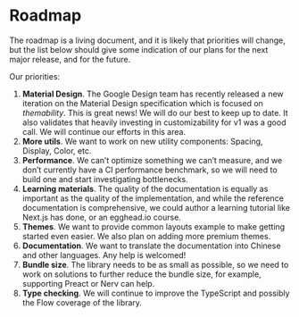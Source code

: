 # Roadmap

<p class="description">The roadmap is a living document, and it is likely that priorities will change, but the list below should give some indication of our plans for the next major release, and for the future.</p>

Our priorities:
1. **Material Design**. The Google Design team has recently released a new iteration on the Material Design specification which is focused on *themability*. This is great news! We will do our best to keep up to date. It also validates that heavily investing in customizability for v1 was a good call. We will continue our efforts in this area.
1. **More utils**. We want to work on new utility components: Spacing, Display, Color, etc.
1. **Performance**. We can’t optimize something we can’t measure, and we don’t currently have a CI performance benchmark, so we will need to build one and start investigating bottlenecks.
1. **Learning materials**. The quality of the documentation is equally as important as the quality of the implementation, and while the reference documentation is comprehensive, we could author a learning tutorial like Next.js has done, or an egghead.io course.
1. **Themes**. We want to provide common layouts example to make getting started even easier. We also plan on adding more premium themes.
1. **Documentation**. We want to translate the documentation into Chinese and other languages. Any help is welcomed!
1. **Bundle size**. The library needs to be as small as possible, so we need to work on solutions to further reduce the bundle size, for example, supporting Preact or Nerv can help.
1. **Type checking**. We will continue to improve the TypeScript and possibly the Flow coverage of the library.

